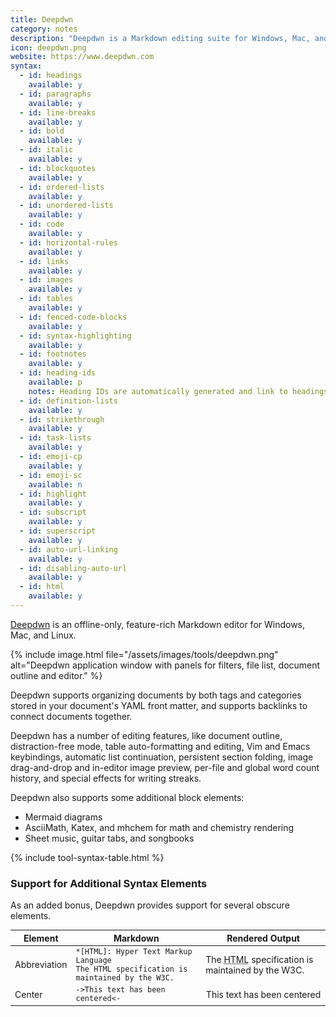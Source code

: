 ```yaml
---
title: Deepdwn
category: notes
description: "Deepdwn is a Markdown editing suite for Windows, Mac, and Linux."
icon: deepdwn.png
website: https://www.deepdwn.com
syntax:
  - id: headings
    available: y
  - id: paragraphs
    available: y
  - id: line-breaks
    available: y
  - id: bold
    available: y
  - id: italic
    available: y
  - id: blockquotes
    available: y
  - id: ordered-lists
    available: y
  - id: unordered-lists
    available: y
  - id: code
    available: y
  - id: horizontal-rules
    available: y
  - id: links
    available: y
  - id: images
    available: y
  - id: tables
    available: y
  - id: fenced-code-blocks
    available: y
  - id: syntax-highlighting
    available: y
  - id: footnotes
    available: y
  - id: heading-ids
    available: p
    notes: Heading IDs are automatically generated and link to headings via autocomplete.
  - id: definition-lists
    available: y
  - id: strikethrough
    available: y
  - id: task-lists
    available: y
  - id: emoji-cp
    available: y
  - id: emoji-sc
    available: n
  - id: highlight
    available: y
  - id: subscript
    available: y
  - id: superscript
    available: y
  - id: auto-url-linking
    available: y
  - id: disabling-auto-url
    available: y
  - id: html
    available: y
---
```


[Deepdwn](https://billiam.itch.io/deepdwn) is an offline-only, feature-rich Markdown editor for Windows, Mac, and Linux.

{% include image.html file="/assets/images/tools/deepdwn.png" alt="Deepdwn application window with panels for filters, file list, document outline and editor." %}

Deepdwn supports organizing documents by both tags and categories stored in your document's YAML front matter, and supports backlinks to connect documents together.

Deepdwn has a number of editing features, like document outline, distraction-free mode, table auto-formatting and editing, Vim and Emacs keybindings, automatic list continuation, persistent section folding, image drag-and-drop and in-editor image preview, per-file and global word count history, and special effects for writing streaks.

Deepdwn also supports some additional block elements:

* Mermaid diagrams
* AsciiMath, Katex, and mhchem for math and chemistry rendering
* Sheet music, guitar tabs, and songbooks

{% include tool-syntax-table.html %}

### Support for Additional Syntax Elements

As an added bonus, Deepdwn provides support for several obscure elements.

<table class="table table-bordered" style="font-size: 14px">
  <thead class="thead-light">
    <tr>
      <th>Element</th>
      <th>Markdown</th>
      <th>Rendered Output</th>
    </tr>
  </thead>
  <tbody>
      <tr>
      <td>Abbreviation</td>
      <td><code>*[HTML]: Hyper Text Markup Language</code><br>
      <code>The HTML specification is maintained by the W3C.</code></td>
      <td>The <abbr title="Hyper Text Markup Language">HTML</abbr> specification
is maintained by the W3C.</td>
    </tr>
    <tr>
      <td>Center</td>
      <td><code>-&gt;This text has been centered&lt;-</code></td>
      <td><center>This text has been centered</center></td>
    </tr>
  </tbody>
</table>
